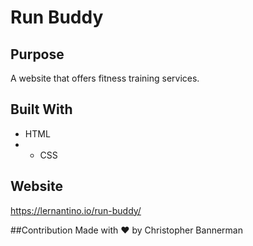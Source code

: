 # Run Buddy

## Purpose
A website that offers fitness training services.

## Built With
* HTML
* * CSS

## Website
https://lernantino.io/run-buddy/

##Contribution
Made with ❤️ by Christopher Bannerman
